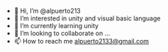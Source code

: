 - 👋 Hi, I’m @alpuerto213
- 👀 I’m interested in unity and visual basic language
- 🌱 I’m currently learning unity
- 💞️ I’m looking to collaborate on ...
- 📫 How to reach me alpuerto2133@gmail.com

<!---
alpuerto213/alpuerto213 is a ✨ special ✨ repository because its `README.md` (this file) appears on your GitHub profile.
You can click the Preview link to take a look at your changes.
--->
